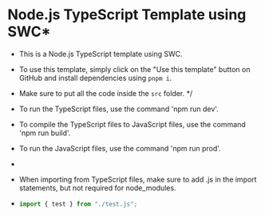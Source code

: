 # Node.js TypeScript Template using SWC*

- This is a Node.js TypeScript template using SWC.
- To use this template, simply click on the "Use this template" button on GitHub and install dependencies using `pnpm i`.
- Make sure to put all the code inside the `src` folder.
  \*/

- To run the TypeScript files, use the command 'npm run dev'.
- To compile the TypeScript files to JavaScript files, use the command 'npm run build'.
- To run the JavaScript files, use the command 'npm run prod'.
-
- When importing from TypeScript files, make sure to add .js in the import statements, but not required for node_modules.

- ```jsx
  import { test } from "./test.js";
  ```
